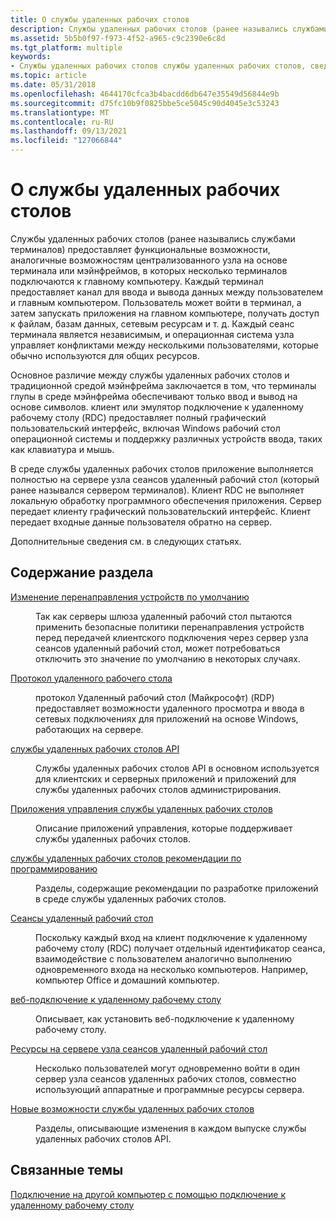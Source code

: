 ```yaml
---
title: О службы удаленных рабочих столов
description: Службы удаленных рабочих столов (ранее назывались службами терминалов) предоставляет функциональные возможности, аналогичные возможностям централизованного узла на основе терминала или мэйнфреймов, в которых несколько терминалов подключаются к главному компьютеру.
ms.assetid: 5b5b0f97-f973-4f52-a965-c9c2390e6c8d
ms.tgt_platform: multiple
keywords:
- Службы удаленных рабочих столов службы удаленных рабочих столов, сведения
ms.topic: article
ms.date: 05/31/2018
ms.openlocfilehash: 4644170cfca3b4bacdd6db647e35549d56844e9b
ms.sourcegitcommit: d75fc10b9f0825bbe5ce5045c90d4045e3c53243
ms.translationtype: MT
ms.contentlocale: ru-RU
ms.lasthandoff: 09/13/2021
ms.locfileid: "127066844"
---
```

# <a name="about-remote-desktop-services"></a>О службы удаленных рабочих столов

Службы удаленных рабочих столов (ранее назывались службами терминалов) предоставляет функциональные возможности, аналогичные возможностям централизованного узла на основе терминала или мэйнфреймов, в которых несколько терминалов подключаются к главному компьютеру. Каждый терминал предоставляет канал для ввода и вывода данных между пользователем и главным компьютером. Пользователь может войти в терминал, а затем запускать приложения на главном компьютере, получать доступ к файлам, базам данных, сетевым ресурсам и т. д. Каждый сеанс терминала является независимым, и операционная система узла управляет конфликтами между несколькими пользователями, которые обычно используются для общих ресурсов.

Основное различие между службы удаленных рабочих столов и традиционной средой мэйнфрейма заключается в том, что терминалы глупы в среде мэйнфрейма обеспечивают только ввод и вывод на основе символов. клиент или эмулятор подключение к удаленному рабочему столу (RDC) предоставляет полный графический пользовательский интерфейс, включая Windows рабочий стол операционной системы и поддержку различных устройств ввода, таких как клавиатура и мышь.

В среде службы удаленных рабочих столов приложение выполняется полностью на сервере узла сеансов удаленный рабочий стол (который ранее назывался сервером терминалов). Клиент RDC не выполняет локальную обработку программного обеспечения приложения. Сервер передает клиенту графический пользовательский интерфейс. Клиент передает входные данные пользователя обратно на сервер.

Дополнительные сведения см. в следующих статьях.

## <a name="in-this-section"></a>Содержание раздела

<dl> <dt>

[Изменение перенаправления устройств по умолчанию](modify-device-redirection-default-.md)
</dt> <dd>

Так как серверы шлюза удаленный рабочий стол пытаются применить безопасные политики перенаправления устройств перед передачей клиентского подключения через сервер узла сеансов удаленный рабочий стол, может потребоваться отключить это значение по умолчанию в некоторых случаях.

</dd> <dt>

[Протокол удаленного рабочего стола](remote-desktop-protocol.md)
</dt> <dd>

протокол Удаленный рабочий стол (Майкрософт) (RDP) предоставляет возможности удаленного просмотра и ввода в сетевых подключениях для приложений на основе Windows, работающих на сервере.

</dd> <dt>

[службы удаленных рабочих столов API](terminal-services-api.md)
</dt> <dd>

Службы удаленных рабочих столов API в основном используется для клиентских и серверных приложений и приложений для службы удаленных рабочих столов администрирования.

</dd> <dt>

[Приложения управления службы удаленных рабочих столов](terminal-services-management-applications.md)
</dt> <dd>

Описание приложений управления, которые поддерживает службы удаленных рабочих столов.

</dd> <dt>

[службы удаленных рабочих столов рекомендации по программированию](terminal-services-programming-guidelines.md)
</dt> <dd>

Разделы, содержащие рекомендации по разработке приложений в среде службы удаленных рабочих столов.

</dd> <dt>

[Сеансы удаленный рабочий стол](terminal-services-sessions.md)
</dt> <dd>

Поскольку каждый вход на клиент подключение к удаленному рабочему столу (RDC) получает отдельный идентификатор сеанса, взаимодействие с пользователем аналогично выполнению одновременного входа на несколько компьютеров. Например, компьютер Office и домашний компьютер.

</dd> <dt>

[веб-подключение к удаленному рабочему столу](remote-desktop-web-connection.md)
</dt> <dd>

Описывает, как установить веб-подключение к удаленному рабочему столу.

</dd> <dt>

[Ресурсы на сервере узла сеансов удаленный рабочий стол](resources-on-a-terminal-server.md)
</dt> <dd>

Несколько пользователей могут одновременно войти в один сервер узла сеансов удаленных рабочих столов, совместно использующий аппаратные и программные ресурсы сервера.

</dd> <dt>

[Новые возможности службы удаленных рабочих столов](what-s-new-in-terminal-services.md)
</dt> <dd>

Разделы, описывающие изменения в каждом выпуске службы удаленных рабочих столов API.

</dd> </dl>

## <a name="related-topics"></a>Связанные темы

<dl> <dt>

[Подключение на другой компьютер с помощью подключение к удаленному рабочему столу](https://windows.microsoft.com/windows/connect-using-remote-desktop-connection#connect-using-remote-desktop-connection=windows-7)
</dt> </dl>

 

 




